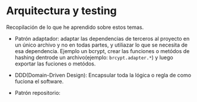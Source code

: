# Arquitectura y testing
Recopilación de lo que he aprendido sobre estos temas.

- Patrón adaptador: adaptar las dependencias de terceros al proyecto en un único archivo y no en todas partes, y utiliazar lo que se necesita de esa dependencia. Ejemplo un bcrypt, crear las funciones o metódos de hashing dentrode un archivo(ejemplo: ```brcypt.adapter.*```) y luego exportar las fuciones o metódos.

- DDD(Domain-Driven Design): Encapsular toda la lógica o regla de como fuciona el software.

- Patrón repositorio:
